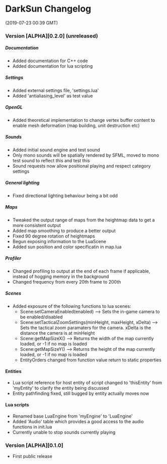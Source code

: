 # DarkSun Changelog
(2019-07-23 00:39 GMT)

### Version [ALPHA][0.2.0] (unreleased)
##### Documentation
 - Added documentation for C++ code
 - Added documentation for lua scripting
##### Settings
 - Added external settings file, 'settings.lua'
 - Added 'antialiasing_level' as test value
##### OpenGL
 - Added theoretical implementation to change vertex buffer content to enable mesh deformation (map building, unit destruction etc)
##### Sounds
 - Added initial sound engine and test sound
 - Only mono sounds will be spatially rendered by SFML, moved to mono test sound to reflect this and test this
 - Sound requests now allow positional playing and respect category settings
##### General lighting
 - Fixed directional lighting behaviour being a bit odd
##### Maps
 - Tweaked the output range of maps from the heightmap data to get a more consistent output
 - Added map smoothing to produce a better output
 - Fixed 90 degree rotation of heightmaps
 - Begun exposing information to the LuaScene
 - Added sun position and color specificatin in map.lua
##### Profiler
 - Changed profiling to output at the end of each frame if applicable, instead of hogging memory in the background
 - Changed frequency from every 20th frame to 200th
##### Scenes
 - Added exposure of the following functions to lua scenes:
   - Scene:setCameraEnabled(enabled)	--> Sets the in-game camera to be enabled/disabled
   - Scene:setTacticalZoomSettings(minHeight, maxHeight, xDelta)	--> Sets the tactical zoom paramaters for the camera. xDelta is the distance the camera is at minHeight
   - Scene:getMapSizeX() --> Returns the width of the map currently loaded, or -1 if no map is loaded
   - Scene:getMapSizeY() --> Returns the height of the map currently loaded, or -1 if no map is loaded
   - EntityOrders changed from function value return to static properties 
#### Entities
 - Lua script reference for host entity of script changed to 'thisEntity' from 'myEntity' to clarify the entity being discussed 
 - Entity pathfinding fixed, still bugged by entity actually moves now
#### Lua scripts
 - Renamed base LuaEngine from 'myEngine' to 'LuaEngine'
 - Added 'Audio' table which provides a good access to the audio functions in init.lua
 - Currently unable to stop sounds currently playing

### Version [ALPHA][0.1.0]

 - First public release